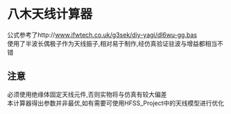 # 八木天线计算器
公式参考了http://www.ifwtech.co.uk/g3sek/diy-yagi/dl6wu-gg.bas \
使用了半波长偶极子作为天线振子,相对易于制作,经仿真验证驻波与增益都相当不错
## 注意
必须使用绝缘体固定天线元件,否则实物将与仿真有较大偏差 \
本计算器得出参数并非最优,如有需要可使用HFSS_Project中的天线模型进行优化
